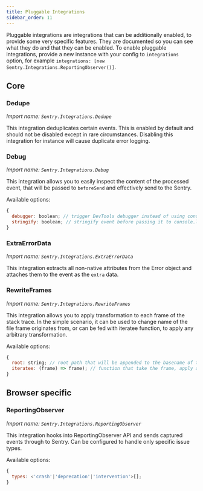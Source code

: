```yaml
---
title: Pluggable Integrations
sidebar_order: 11
---
```


Pluggable integrations are integrations that can be additionally enabled,
to provide some very specific features. They are documented so you can see
what they do and that they can be enabled.
To enable pluggable integrations, provide a new instance with your config
to `integrations` option, for example `integrations: [new Sentry.Integrations.ReportingObserver()]`.


## Core

### Dedupe

_Import name: `Sentry.Integrations.Dedupe`_

This integration deduplicates certain events. This is enabled by default and should not
be disabled except in rare circumstances. Disabling this integration for instance will
cause duplicate error logging.

### Debug

_Import name: `Sentry.Integrations.Debug`_

This integration allows you to easily inspect the content of the processed event,
that will be passed to `beforeSend` and effectively send to the Sentry.

Available options:

```js
{
  debugger: boolean; // trigger DevTools debugger instead of using console.log
  stringify: boolean; // stringify event before passing it to console.log
}
```

### ExtraErrorData

_Import name: `Sentry.Integrations.ExtraErrorData`_

This integration extracts all non-native attributes from the Error object and attaches
them to the event as the `extra` data.

### RewriteFrames

_Import name: `Sentry.Integrations.RewriteFrames`_

This integration allows you to apply transformation to each frame of the stack trace.
In the simple scenario, it can be used to change name of the file frame originates from,
or can be fed with iteratee function, to apply any arbitrary transformation.

Available options:

```js
{
  root: string; // root path that will be appended to the basename of the current frame's url
  iteratee: (frame) => frame); // function that take the frame, apply any transformation on it and returns it back
}
```

## Browser specific

### ReportingObserver

_Import name: `Sentry.Integrations.ReportingObserver`_

This integration hooks into ReportingObserver API and sends captured events through to Sentry.
Can be configured to handle only specific issue types.

Available options:

```js
{
  types: <'crash'|'deprecation'|'intervention'>[];
}
```